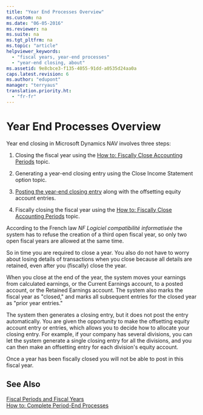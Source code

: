```yaml
---
title: "Year End Processes Overview"
ms.custom: na
ms.date: "06-05-2016"
ms.reviewer: na
ms.suite: na
ms.tgt_pltfrm: na
ms.topic: "article"
helpviewer_keywords: 
  - "fiscal years, year-end processes"
  - "year-end closing, about"
ms.assetid: 9e8cbce3-f135-4055-91dd-a0535d24aa0a
caps.latest.revision: 6
ms.author: "edupont"
manager: "terryaus"
translation.priority.ht: 
  - "fr-fr"
---
```

# Year End Processes Overview
Year end closing in Microsoft Dynamics NAV involves three steps:  
  
1.  Closing the fiscal year using the [How to: Fiscally Close Accounting Periods](../../LocalFunctionalityForMicrosoftDynamicsNav2016/France/how-to-fiscally-close-accounting-periods.md) topic.  
  
2.  Generating a year\-end closing entry using the Close Income Statement option topic.  
  
3.  [Posting the year\-end closing entry](../../LocalFunctionalityForMicrosoftDynamicsNav2016/France/how-to-post-the-year-end-closing-entry.md) along with the offsetting equity account entries.  
  
4.  Fiscally closing the fiscal year using the [How to: Fiscally Close Accounting Periods](../../LocalFunctionalityForMicrosoftDynamicsNav2016/France/how-to-fiscally-close-accounting-periods.md) topic.  
  
 According to the French law *NF Logiciel compatibilité informatisée* the system has to refuse the creation of a third open fiscal year, so only two open fiscal years are allowed at the same time.  
  
 So in time you are required to close a year. You also do not have to worry about losing details of transactions when you close because all details are retained, even after you \(fiscally\) close the year.  
  
 When you close at the end of the year, the system moves your earnings from calculated earnings, or the Current Earnings account, to a posted account, or the Retained Earnings account. The system also marks the fiscal year as "closed," and marks all subsequent entries for the closed year as "prior year entries."  
  
 The system then generates a closing entry, but it does not post the entry automatically. You are given the opportunity to make the offsetting equity account entry or entries, which allows you to decide how to allocate your closing entry. For example, if your company has several divisions, you can let the system generate a single closing entry for all the divisions, and you can then make an offsetting entry for each division's equity account.  
  
 Once a year has been fiscally closed you will not be able to post in this fiscal year.  
  
## See Also  
 [Fiscal Periods and Fiscal Years](../../LocalFunctionalityForMicrosoftDynamicsNav2016/France/fiscal-periods-and-fiscal-years.md)   
 [How to: Complete Period\-End Processes](../../Finance/how-to-complete-period-end-processes.md)